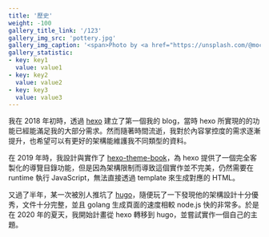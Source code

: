 ```yaml
---
title: '歷史'
weight: -100
gallery_title_link: '/123'
gallery_img_src: 'pottery.jpg'
gallery_img_caption: '<span>Photo by <a href="https://unsplash.com/@mochiel?utm_source=unsplash&amp;utm_medium=referral&amp;utm_content=creditCopyText">Mercy</a> on <a href="https://unsplash.com/s/photos/vase?utm_source=unsplash&amp;utm_medium=referral&amp;utm_content=creditCopyText">Unsplash</a></span>'
gallery_statistic:
- key: key1
  value: value1
- key: key2
  value: value2
- key: key3
  value: value3
---
```


我在 2018 年初時，透過 [hexo](https://hexo.io/) 建立了第一個我的 blog，當時 hexo 所實現的的功能已經能滿足我的大部分需求。然而隨著時間流逝，我對於內容掌控度的需求逐漸提升，也希望可以有更好的架構能維護我不同類型的資料。

在 2019 年時，我設計與實作了 [hexo-theme-book](https://github.com/kaiiiz/hexo-theme-book)，為 hexo 提供了一個完全客製化的導覽目錄功能，但是因為架構限制而導致這個實作並不完美，仍然需要在 runtime 執行 JavaScript，無法直接透過 template 來生成對應的 HTML。

又過了半年，某一次被別人推坑了 [hugo](https://gohugo.io/)，隨便玩了一下發現他的架構設計十分優秀，文件十分完整，並且 golang 生成頁面的速度相較 node.js 快的非常多。於是在 2020 年的夏天，我開始計畫從 hexo 轉移到 hugo，並嘗試實作一個自己的主題。
